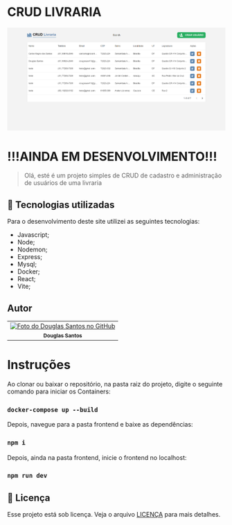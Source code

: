 # CRUD LIVRARIA

![Resultado final do projeto](/preview/preview.png)

# !!!AINDA EM DESENVOLVIMENTO!!!

> Olá, esté é um projeto simples de CRUD de cadastro e administração de usuários de uma livraria

## 💼 Tecnologias utilizadas

Para o desenvolvimento deste site utilizei as seguintes tecnologias:

- Javascript;
- Node;
- Nodemon;
- Express;
- Mysql;
- Docker;
- React;
- Vite;

## Autor

<table>
  <tr>
    <td align="center">
      <a href="https://github.com/D0uglasSantos" title="Douglas Santos">
        <img src="https://avatars.githubusercontent.com/u/117314712?v=4" width="100px;" alt="Foto do Douglas Santos no GitHub"/><br>
        <sub>
          <b>Douglas Santos</b>
        </sub>
      </a>
    </td>
  </tr>
</table>

# Instruções

Ao clonar ou baixar o repositório, na pasta raiz do projeto, digite o seguinte comando para iniciar os Containers:

### `docker-compose up --build`

Depois, navegue para a pasta frontend e baixe as dependências:

### `npm i`

Depois, ainda na pasta frontend, inicie o frontend no localhost:

### `npm run dev`

## 📝 Licença

Esse projeto está sob licença. Veja o arquivo [LICENÇA](LICENSE.md) para mais detalhes.

